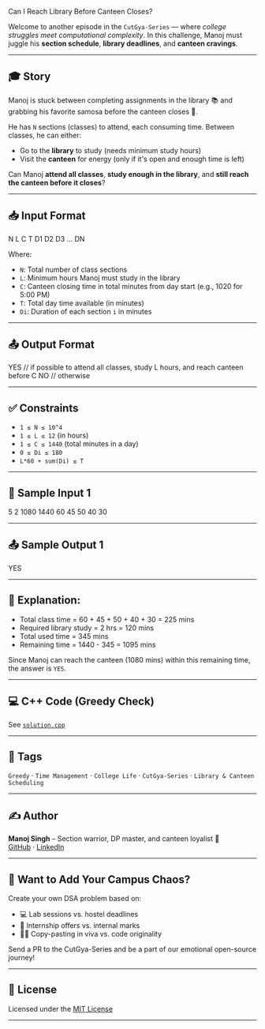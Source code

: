  Can I Reach Library Before Canteen Closes?

Welcome to another episode in the `CutGya-Series` — where *college struggles meet computational complexity*. In this challenge, Manoj must juggle his **section schedule**, **library deadlines**, and **canteen cravings**.

---

## 🎓 Story

Manoj is stuck between completing assignments in the library 📚 and grabbing his favorite samosa before the canteen closes 🍴.

He has `N` sections (classes) to attend, each consuming time. Between classes, he can either:
- Go to the **library** to study (needs minimum study hours)
- Visit the **canteen** for energy (only if it's open and enough time is left)

Can Manoj **attend all classes**, **study enough in the library**, and **still reach the canteen before it closes**?

---

## 📥 Input Format

N L C T D1 D2 D3 ... DN

Where:
- `N`: Total number of class sections
- `L`: Minimum hours Manoj must study in the library
- `C`: Canteen closing time in total minutes from day start (e.g., 1020 for 5:00 PM)
- `T`: Total day time available (in minutes)
- `Di`: Duration of each section `i` in minutes

---

## 📤 Output Format

YES  // if possible to attend all classes, study L hours, and reach canteen before C NO   // otherwise

---

## ✅ Constraints

- `1 ≤ N ≤ 10^4`
- `1 ≤ L ≤ 12` (in hours)
- `1 ≤ C ≤ 1440` (total minutes in a day)
- `0 ≤ Di ≤ 180`
- `L*60 + sum(Di) ≤ T`

---

## 🧪 Sample Input 1

5 2 1080 1440 60 45 50 40 30

---

## 📤 Sample Output 1

YES

---

## 🧠 Explanation:

- Total class time = 60 + 45 + 50 + 40 + 30 = 225 mins
- Required library study = 2 hrs = 120 mins
- Total used time = 345 mins
- Remaining time = 1440 - 345 = 1095 mins

Since Manoj can reach the canteen (1080 mins) within this remaining time, the answer is `YES`.

---

## 💻 C++ Code (Greedy Check)

See [`solution.cpp`](./solution.cpp)

---

## 💬 Tags

`Greedy` · `Time Management` · `College Life` · `CutGya-Series` · `Library & Canteen Scheduling`

---

## ✍️ Author

**Manoj Singh** – Section warrior, DP master, and canteen loyalist 😤  
[GitHub](https://github.com/manojrajput2065) · [LinkedIn](https://linkedin.com/in/manojrajput2065)

---

## 🙌 Want to Add Your Campus Chaos?

Create your own DSA problem based on:
- 💻 Lab sessions vs. hostel deadlines
- 💼 Internship offers vs. internal marks
- 🕵️‍♂️ Copy-pasting in viva vs. code originality

Send a PR to the CutGya-Series and be a part of our emotional open-source journey!

---

## 📜 License

Licensed under the [MIT License](../../LICENSE)


---


